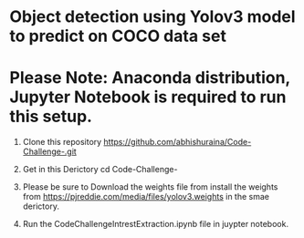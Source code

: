 
# Object detection using Yolov3 model to predict on COCO data set

# Please Note: Anaconda distribution, Jupyter Notebook is required to run this setup.

1. Clone this repository
https://github.com/abhishuraina/Code-Challenge-.git
2. Get in this Derictory
cd Code-Challenge-
3. Please be sure to Download the weights file from install the weights from 
https://pjreddie.com/media/files/yolov3.weights in the smae derictory.

4. Run the CodeChallengeIntrestExtraction.ipynb file in juypter notebook.









